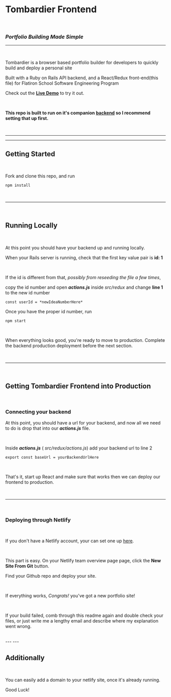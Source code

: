# Tombardier Frontend

<br>

### *Portfolio Building Made Simple*

---

<br>

Tombardier is a browser based portfolio builder for developers to quickly build and deploy a personal site

Built with a Ruby on Rails API backend, and a React/Redux front-end(this file) for Flatiron School Software Engineering Program

Check out the **[Live Demo](https://tombardier.netlify.app/)** to try it out.

<br>


**This repo is built to run on it's companion [backend](https://github.com/JDHofmann/tombardier-backend) so I recommend setting that up first.**

<br>

---
---

## Getting Started

<br>


Fork and clone this repo, and run

`npm install`

<br>

---

<br>

## Running Locally

<br>

At this point you should have your backend up and running locally.

When your Rails server is running, check that the first key value pair is **id: 1** 

<br>

If the id is different from that, *possibly from reseeding the file a few times*, 

copy the id number and open ***actions.js*** inside *src/redux* and change **line 1** to the new id number

`const userId = *newIdeaNumberHere*`
<br>

Once you have the proper id number, run

`npm start`

<br>

When everything looks good, you're ready to move to production. Complete the backend production deployment before the next section.

<br>

---

<br>

## Getting Tombardier Frontend into Production

<br>

### Connecting your backend 

At this point, you should have a url for your backend, and now all we need to do is drop that into our ***actions.js*** file. 

<br>

Inside ***actions.js*** ( *src/redux/actions.js*) add your backend url to line 2 

`export const baseUrl = yourBackendUrlHere`

<br>

That's it, start up React and make sure that works then we can deploy our frontend to production.

<br>

---

<br>

### Deploying through Netlify

<br>

If you don't have a Netlify account, your can set one up [here](https://www.netlify.com/).

<br>

This part is easy. On your Netlify team overview page page, click the **New Site From Git** button. 

Find your Github repo and deploy your site.

<br>

If everything works, *Congrats!* you've got a new portfolio site!

<br>

If your build failed, comb through this readme again and double check your files, or just write me a lengthy email and describe where my explanation went wrong.

<br>
---
---

<br>

## Additionally 

<br>

You can easily add a domain to your netlify site, once it's already running.

Good Luck!